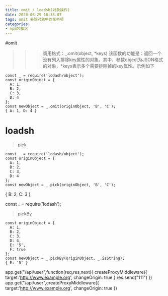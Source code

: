 ```yaml
---
title: omit / loadsh(对象操作)
date: 2020-06-29 16:35:07
tags: omit 去除对象中的某些项
categories: 
- npm包知识
---
```


#omit
>>>调用格式：_.omit(object, *keys)  该函数的功能是：返回一个没有列入排除key属性的对象。其中，参数object为JSON格式的对象，*keys表示多个需要排除掉的key属性。示例如下
```
const _ = require('lodash/object');
const originObject = {
  A: 1,
  B: 2,
  C: 3,
  D: 4
};
const newObject = _.omit(originObject, 'B', 'C');
{ A: 1, D: 4 }
```






# loadsh
> pick
```
const _ = require('lodash/object');
const originObject = {
  A: 1,
  B: 2,
  C: 3,
  D: 4
};
const newObject = _.pick(originObject, 'B', 'C');
```
{ B: 2, C: 3 }

const _ = require('lodash');


> pickBy
```
const originObject = {
  A: 1,
  B: 2,
  C: 3,
  D: 4,
  E: '5',
  F: true
};
const newObject = _.pickBy(originObject, _.isString);
{ E: '5' }
```
app.get("/api/user",function(req,res,next){
    createProxyMiddleware({ target:'http://www.example.org', 
    changeOrigin: true }
    res.send("111")
})
app.get("/api/user",createProxyMiddleware({                   target:'http://www.example.org', 
    changeOrigin: true })



